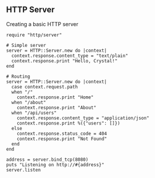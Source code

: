 <!-- METADATA
{
  "title": "Crystal HTTP Server",
  "tags": [
    "crystal",
    "http",
    "server"
  ],
  "language": "crystal"
}
-->

## HTTP Server
Creating a basic HTTP server
```crystal
require "http/server"

# Simple server
server = HTTP::Server.new do |context|
  context.response.content_type = "text/plain"
  context.response.print "Hello, Crystal!"
end

# Routing
server = HTTP::Server.new do |context|
  case context.request.path
  when "/"
    context.response.print "Home"
  when "/about"
    context.response.print "About"
  when "/api/users"
    context.response.content_type = "application/json"
    context.response.print %({"users": []})
  else
    context.response.status_code = 404
    context.response.print "Not Found"
  end
end

address = server.bind_tcp(8080)
puts "Listening on http://#{address}"
server.listen
```
